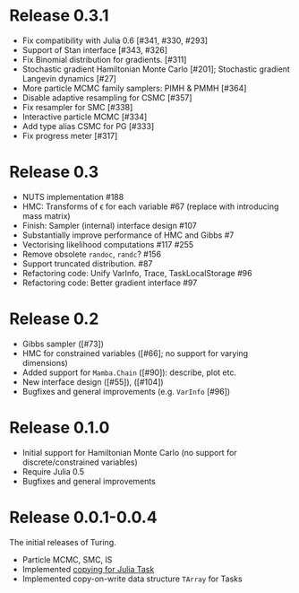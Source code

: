 # Release 0.3.1
- Fix compatibility with Julia 0.6 [#341, #330, #293]
- Support of Stan interface [#343, #326]
- Fix Binomial distribution for gradients. [#311]
- Stochastic gradient Hamiltonian Monte Carlo [#201]; Stochastic gradient Langevin dynamics [#27]
- More particle MCMC family samplers: PIMH & PMMH [#364]
- Disable adaptive resampling for CSMC [#357]
- Fix resampler for SMC [#338]
- Interactive particle MCMC [#334]
- Add type alias CSMC for PG [#333]
- Fix progress meter [#317]

# Release 0.3
-  NUTS implementation #188
-  HMC: Transforms of ϵ for each variable #67 (replace with introducing mass matrix)
-  Finish: Sampler (internal) interface design #107
-  Substantially improve performance of HMC and Gibbs #7 
  -  Vectorising likelihood computations #117 #255
 -  Remove obsolete `randoc`, `randc`? #156
-  Support truncated distribution. #87
-  Refactoring code: Unify VarInfo, Trace, TaskLocalStorage #96
-  Refactoring code: Better gradient interface #97

# Release 0.2
- Gibbs sampler ([#73])
- HMC for constrained variables ([#66]; no support for varying dimensions)
- Added support for `Mamba.Chain` ([#90]): describe, plot etc.
- New interface design ([#55]), ([#104])
- Bugfixes and general improvements (e.g. `VarInfo` [#96]) 

# Release 0.1.0
- Initial support for Hamiltonian Monte Carlo (no support for discrete/constrained variables)
- Require Julia 0.5
- Bugfixes and general improvements

# Release 0.0.1-0.0.4
The initial releases of Turing. 
- Particle MCMC, SMC, IS
- Implemented [copying for Julia Task](https://github.com/JuliaLang/julia/pull/15078)
- Implemented copy-on-write data structure `TArray` for Tasks
